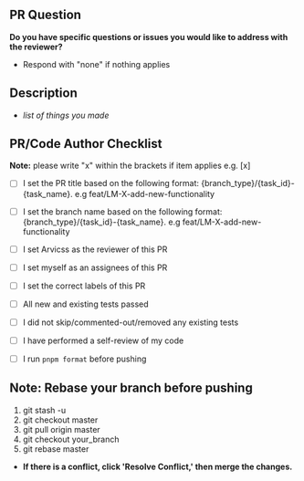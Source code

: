 ## PR Question
**Do you have specific questions or issues you would like to address with the reviewer?**
- Respond with "none" if nothing applies

## Description
- *list of things you made*

## PR/Code Author Checklist
**Note:** please write "x" within the brackets if item applies e.g. [x]

- [ ] I set the PR title based on the following format: {branch_type}/{task_id}-{task_name}. e.g feat/LM-X-add-new-functionality

- [ ] I set the branch name based on the following format: {branch_type}/{task_id}-{task_name}. e.g feat/LM-X-add-new-functionality

- [ ] I set Arvicss as the reviewer of this PR

- [ ] I set myself as an assignees of this PR

- [ ] I set the correct labels of this PR

- [ ] All new and existing tests passed

- [ ] I did not skip/commented-out/removed any existing tests

- [ ] I have performed a self-review of my code

- [ ] I run `pnpm format` before pushing

## **Note:** Rebase your branch before pushing

1. git stash -u
2. git checkout master
3. git pull origin master
4. git checkout your_branch
5. git rebase master

- **If there is a conflict, click 'Resolve Conflict,' then merge the changes.**
